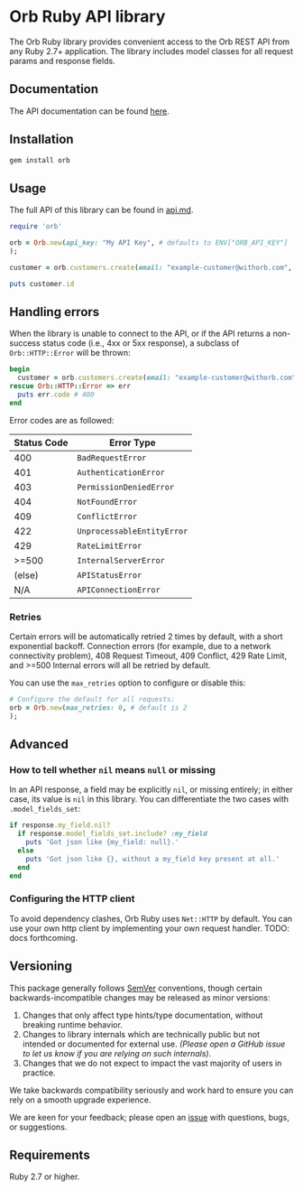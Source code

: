 # Orb Ruby API library

The Orb Ruby library provides convenient access to the Orb REST API from any Ruby 2.7+
application. The library includes model classes for all request params and response fields.

## Documentation

The API documentation can be found [here](https://www.withorb.com/https://docs.withorb.com/reference/api-reference).

## Installation

```sh
gem install orb
```

## Usage

The full API of this library can be found in [api.md](https://www.github.com/orbcorp/orb-ruby/blob/main/api.md).

```ruby
require 'orb'

orb = Orb.new(api_key: "My API Key", # defaults to ENV["ORB_API_KEY"]
);

customer = orb.customers.create(email: "example-customer@withorb.com", name: "My Customer");

puts customer.id
```

## Handling errors

When the library is unable to connect to the API,
or if the API returns a non-success status code (i.e., 4xx or 5xx response),
a subclass of `Orb::HTTP::Error` will be thrown:

```rb
begin
  customer = orb.customers.create(email: "example-customer@withorb.com", name: "My Customer")
rescue Orb::HTTP::Error => err
  puts err.code # 400
end
```

Error codes are as followed:

| Status Code | Error Type                 |
| ----------- | -------------------------- |
| 400         | `BadRequestError`          |
| 401         | `AuthenticationError`      |
| 403         | `PermissionDeniedError`    |
| 404         | `NotFoundError`            |
| 409         | `ConflictError`            |
| 422         | `UnprocessableEntityError` |
| 429         | `RateLimitError`           |
| >=500       | `InternalServerError`      |
| (else)      | `APIStatusError`           |
| N/A         | `APIConnectionError`       |

### Retries

Certain errors will be automatically retried 2 times by default, with a short exponential backoff.
Connection errors (for example, due to a network connectivity problem), 408 Request Timeout, 409 Conflict,
429 Rate Limit, and >=500 Internal errors will all be retried by default.

You can use the `max_retries` option to configure or disable this:

```rb
# Configure the default for all requests:
orb = Orb.new(max_retries: 0, # default is 2
);
```

## Advanced

### How to tell whether `nil` means `null` or missing

In an API response, a field may be explicitly `nil`, or missing entirely; in either case, its value is `nil` in this library. You can differentiate the two cases with `.model_fields_set`:

```ruby
if response.my_field.nil?
  if response.model_fields_set.include? :my_field
    puts 'Got json like {my_field: null}.'
  else
    puts 'Got json like {}, without a my_field key present at all.'
  end
end
```

### Configuring the HTTP client

To avoid dependency clashes, Orb Ruby uses `Net::HTTP` by default. You can use your own http client by implementing your own request handler. TODO: docs forthcoming.

## Versioning

This package generally follows [SemVer](https://semver.org/spec/v2.0.0.html) conventions, though certain backwards-incompatible changes may be released as minor versions:

1. Changes that only affect type hints/type documentation, without breaking runtime behavior.
2. Changes to library internals which are technically public but not intended or documented for external use. _(Please open a GitHub issue to let us know if you are relying on such internals)_.
3. Changes that we do not expect to impact the vast majority of users in practice.

We take backwards compatibility seriously and work hard to ensure you can rely on a smooth upgrade experience.

We are keen for your feedback; please open an [issue](https://www.github.com/orbcorp/orb-ruby/issues) with questions, bugs, or suggestions.

## Requirements

Ruby 2.7 or higher.
